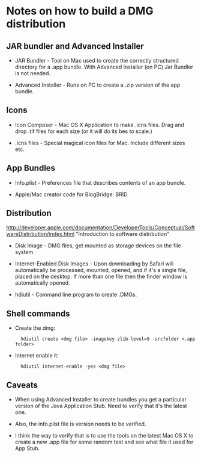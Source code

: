 Notes on how to build a DMG distribution
========================================

JAR bundler and Advanced Installer
----------------------------------

* JAR Bundler - Tool on Mac used to create the correctly structured directory for a .app bundle. With Advanced Installer (on PC) Jar Bundler is not needed.

* Advanced Installer - Runs on PC to create a .zip version of the app bundle.

Icons
-----

* Icon Composer - Mac OS X Application to make .icns files. Drag and drop .tif files for each size (or it will do its bes to scale.)

* .icns files - Special magical icon files for Mac. Include different sizes etc. 

App Bundles
-----------

* Info.plist - Preferences file that describes contents of an app bundle. 

* Apple/Mac creator code for BlogBridge: BRID

 
Distribution
------------

http://developer.apple.com/documentation/DeveloperTools/Conceptual/SoftwareDistribution/index.html "Introduction to software distribution"

* Disk Image - DMG files, get mounted as storage devices on the file system

* Internet-Enabled Disk Images - Upon downloading by Safari will automatically be processed, mounted, opened, and if it's a single file, placed on the desktop. If more than one file then the finder window is automatically opened.

* hdiutil - Command line program to create .DMGs.


Shell commands
--------------

* Create the dmg:

        hdiutil create <dmg file> -imagekey zlib-level=9 -srcfolder <.app folder>

* Internet enable it:

        hdiutil internet-enable -yes <dmg file>


Caveats
-------

* When using Advanced Installer to create bundles you get a particular version of the Java Application Stub. Need to verify that it's the latest one.

* Also, the info.plist file is version needs to be verified.

* I think the way to verify that is to use the tools on the latest Mac OS X to create a new .app file for some random test and see what file it used for App Stub.
